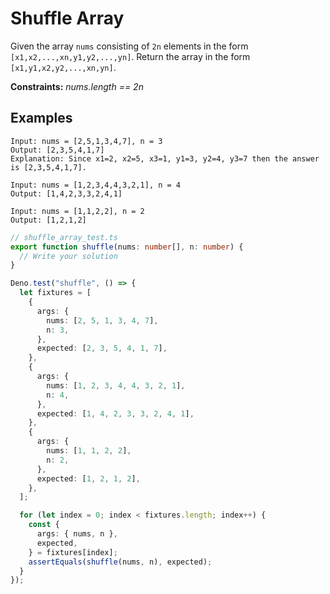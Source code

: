 # Shuffle Array

Given the array `nums` consisting of `2n` elements in the form `[x1,x2,...,xn,y1,y2,...,yn]`. Return the array in the form `[x1,y1,x2,y2,...,xn,yn]`.

**Constraints:** _nums.length == 2n_

## Examples

```
Input: nums = [2,5,1,3,4,7], n = 3
Output: [2,3,5,4,1,7]
Explanation: Since x1=2, x2=5, x3=1, y1=3, y2=4, y3=7 then the answer is [2,3,5,4,1,7].

Input: nums = [1,2,3,4,4,3,2,1], n = 4
Output: [1,4,2,3,3,2,4,1]

Input: nums = [1,1,2,2], n = 2
Output: [1,2,1,2]
```

```ts
// shuffle_array_test.ts
export function shuffle(nums: number[], n: number) {
  // Write your solution
}

Deno.test("shuffle", () => {
  let fixtures = [
    {
      args: {
        nums: [2, 5, 1, 3, 4, 7],
        n: 3,
      },
      expected: [2, 3, 5, 4, 1, 7],
    },
    {
      args: {
        nums: [1, 2, 3, 4, 4, 3, 2, 1],
        n: 4,
      },
      expected: [1, 4, 2, 3, 3, 2, 4, 1],
    },
    {
      args: {
        nums: [1, 1, 2, 2],
        n: 2,
      },
      expected: [1, 2, 1, 2],
    },
  ];

  for (let index = 0; index < fixtures.length; index++) {
    const {
      args: { nums, n },
      expected,
    } = fixtures[index];
    assertEquals(shuffle(nums, n), expected);
  }
});
```
